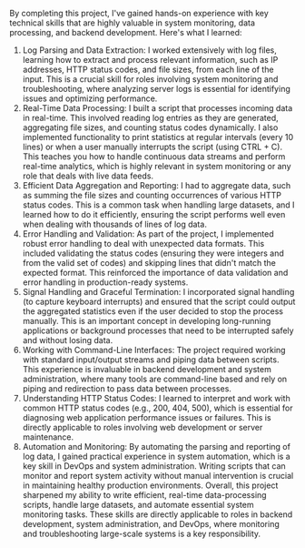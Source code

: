 By completing this project, I've gained hands-on experience with key technical skills that are highly valuable in system monitoring, data processing, and backend development. Here's what I learned:

1. Log Parsing and Data Extraction:
I worked extensively with log files, learning how to extract and process relevant information, such as IP addresses, HTTP status codes, and file sizes, from each line of the input. This is a crucial skill for roles involving system monitoring and troubleshooting, where analyzing server logs is essential for identifying issues and optimizing performance.
2. Real-Time Data Processing:
I built a script that processes incoming data in real-time. This involved reading log entries as they are generated, aggregating file sizes, and counting status codes dynamically. I also implemented functionality to print statistics at regular intervals (every 10 lines) or when a user manually interrupts the script (using CTRL + C). This teaches you how to handle continuous data streams and perform real-time analytics, which is highly relevant in system monitoring or any role that deals with live data feeds.
3. Efficient Data Aggregation and Reporting:
I had to aggregate data, such as summing the file sizes and counting occurrences of various HTTP status codes. This is a common task when handling large datasets, and I learned how to do it efficiently, ensuring the script performs well even when dealing with thousands of lines of log data.
4. Error Handling and Validation:
As part of the project, I implemented robust error handling to deal with unexpected data formats. This included validating the status codes (ensuring they were integers and from the valid set of codes) and skipping lines that didn't match the expected format. This reinforced the importance of data validation and error handling in production-ready systems.
5. Signal Handling and Graceful Termination:
I incorporated signal handling (to capture keyboard interrupts) and ensured that the script could output the aggregated statistics even if the user decided to stop the process manually. This is an important concept in developing long-running applications or background processes that need to be interrupted safely and without losing data.
6. Working with Command-Line Interfaces:
The project required working with standard input/output streams and piping data between scripts. This experience is invaluable in backend development and system administration, where many tools are command-line based and rely on piping and redirection to pass data between processes.
7. Understanding HTTP Status Codes:
I learned to interpret and work with common HTTP status codes (e.g., 200, 404, 500), which is essential for diagnosing web application performance issues or failures. This is directly applicable to roles involving web development or server maintenance.
8. Automation and Monitoring:
By automating the parsing and reporting of log data, I gained practical experience in system automation, which is a key skill in DevOps and system administration. Writing scripts that can monitor and report system activity without manual intervention is crucial in maintaining healthy production environments.
Overall, this project sharpened my ability to write efficient, real-time data-processing scripts, handle large datasets, and automate essential system monitoring tasks. These skills are directly applicable to roles in backend development, system administration, and DevOps, where monitoring and troubleshooting large-scale systems is a key responsibility.
